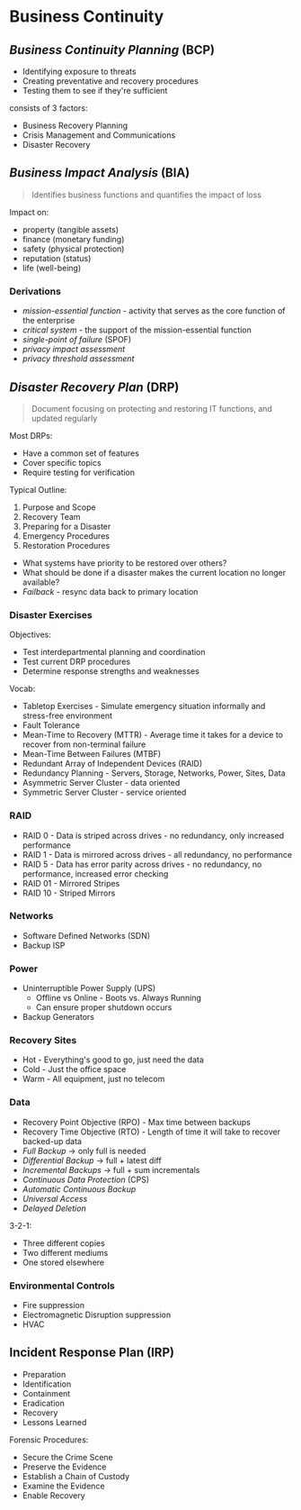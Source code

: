Business Continuity
========================

## _Business Continuity Planning_ (BCP)

- Identifying exposure to threats
- Creating preventative and recovery procedures
- Testing them to see if they're sufficient

consists of 3 factors:

- Business Recovery Planning
- Crisis Management and Communications
- Disaster Recovery

## _Business Impact Analysis_ (BIA)

> Identifies business functions and quantifies the impact of loss

Impact on:

- property (tangible assets)
- finance (monetary funding)
- safety (physical protection)
- reputation (status)
- life (well-being)

### Derivations

- _mission-essential function_ - activity that serves as the core function of the enterprise
- _critical system_ - the support of the mission-essential function
- _single-point of failure_ (SPOF)
- _privacy impact assessment_
- _privacy threshold assessment_

## _Disaster Recovery Plan_ (DRP)

> Document focusing on protecting and restoring IT functions, and updated regularly

Most DRPs:

- Have a common set of features
- Cover specific topics
- Require testing for verification

Typical Outline:

1. Purpose and Scope
2. Recovery Team
3. Preparing for a Disaster
4. Emergency Procedures
5. Restoration Procedures

- What systems have priority to be restored over others?
- What should be done if a disaster makes the current location no longer available?
- _Failback_ - resync data back to primary location

### Disaster Exercises

Objectives:

- Test interdepartmental planning and coordination
- Test current DRP procedures
- Determine response strengths and weaknesses

Vocab:

- Tabletop Exercises - Simulate emergency situation informally and stress-free environment
- Fault Tolerance
- Mean-Time to Recovery (MTTR) - Average time it takes for a device to recover from non-terminal failure
- Mean-Time Between Failures (MTBF)
- Redundant Array of Independent Devices (RAID)
- Redundancy Planning - Servers, Storage, Networks, Power, Sites, Data
- Asymmetric Server Cluster - data oriented
- Symmetric Server Cluster - service oriented

### RAID

- RAID 0 - Data is striped across drives - no redundancy, only increased performance
- RAID 1 - Data is mirrored across drives - all redundancy, no performance
- RAID 5 - Data has error parity across drives - no redundancy, no performance, increased error checking
- RAID 01 - Mirrored Stripes
- RAID 10 - Striped Mirrors

### Networks

- Software Defined Networks (SDN)
- Backup ISP

### Power

- Uninterruptible Power Supply (UPS)
  - Offline vs Online - Boots vs. Always Running
  - Can ensure proper shutdown occurs
- Backup Generators

### Recovery Sites

- Hot - Everything's good to go, just need the data
- Cold - Just the office space
- Warm - All equipment, just no telecom

### Data

- Recovery Point Objective (RPO) - Max time between backups
- Recovery Time Objective (RTO) - Length of time it will take to recover backed-up data
- _Full Backup_ → only full is needed
- _Differential Backup_ → full + latest diff
- _Incremental Backups_ → full + sum incrementals
- _Continuous Data Protection_ (CPS)
- _Automatic Continuous Backup_
- _Universal Access_
- _Delayed Deletion_

3-2-1:

- Three different copies
- Two different mediums
- One stored elsewhere

### Environmental Controls

- Fire suppression
- Electromagnetic Disruption suppression
- HVAC

## Incident Response Plan (IRP)

- Preparation
- Identification
- Containment
- Eradication
- Recovery
- Lessons Learned

Forensic Procedures:

- Secure the Crime Scene
- Preserve the Evidence
- Establish a Chain of Custody
- Examine the Evidence
- Enable Recovery
